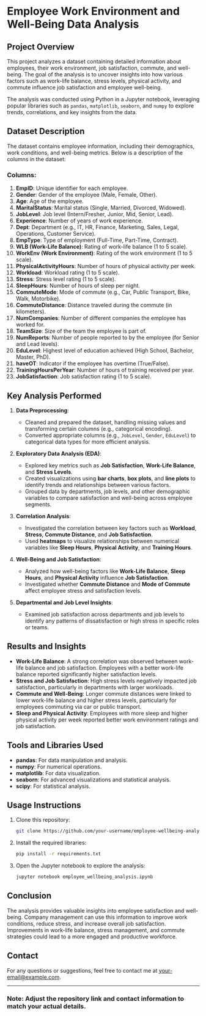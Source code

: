 # **Employee Work Environment and Well-Being Data Analysis**

## **Project Overview**
This project analyzes a dataset containing detailed information about employees, their work environment, job satisfaction, commute, and well-being. The goal of the analysis is to uncover insights into how various factors such as work-life balance, stress levels, physical activity, and commute influence job satisfaction and employee well-being.

The analysis was conducted using Python in a Jupyter notebook, leveraging popular libraries such as `pandas`, `matplotlib`, `seaborn`, and `numpy` to explore trends, correlations, and key insights from the data.

## **Dataset Description**
The dataset contains employee information, including their demographics, work conditions, and well-being metrics. Below is a description of the columns in the dataset:

### **Columns:**

1. **EmpID**: Unique identifier for each employee.
2. **Gender**: Gender of the employee (Male, Female, Other).
3. **Age**: Age of the employee.
4. **MaritalStatus**: Marital status (Single, Married, Divorced, Widowed).
5. **JobLevel**: Job level (Intern/Fresher, Junior, Mid, Senior, Lead).
6. **Experience**: Number of years of work experience.
7. **Dept**: Department (e.g., IT, HR, Finance, Marketing, Sales, Legal, Operations, Customer Service).
8. **EmpType**: Type of employment (Full-Time, Part-Time, Contract).
9. **WLB (Work-Life Balance)**: Rating of work-life balance (1 to 5 scale).
10. **WorkEnv (Work Environment)**: Rating of the work environment (1 to 5 scale).
11. **PhysicalActivityHours**: Number of hours of physical activity per week.
12. **Workload**: Workload rating (1 to 5 scale).
13. **Stress**: Stress level rating (1 to 5 scale).
14. **SleepHours**: Number of hours of sleep per night.
15. **CommuteMode**: Mode of commute (e.g., Car, Public Transport, Bike, Walk, Motorbike).
16. **CommuteDistance**: Distance traveled during the commute (in kilometers).
17. **NumCompanies**: Number of different companies the employee has worked for.
18. **TeamSize**: Size of the team the employee is part of.
19. **NumReports**: Number of people reported to by the employee (for Senior and Lead levels).
20. **EduLevel**: Highest level of education achieved (High School, Bachelor, Master, PhD).
21. **haveOT**: Indicator if the employee has overtime (True/False).
22. **TrainingHoursPerYear**: Number of hours of training received per year.
23. **JobSatisfaction**: Job satisfaction rating (1 to 5 scale).

## **Key Analysis Performed**

1. **Data Preprocessing**:
   - Cleaned and prepared the dataset, handling missing values and transforming certain columns (e.g., categorical encoding).
   - Converted appropriate columns (e.g., `JobLevel`, `Gender`, `EduLevel`) to categorical data types for more efficient analysis.

2. **Exploratory Data Analysis (EDA)**:
   - Explored key metrics such as **Job Satisfaction**, **Work-Life Balance**, and **Stress Levels**.
   - Created visualizations using **bar charts**, **box plots**, and **line plots** to identify trends and relationships between various factors.
   - Grouped data by departments, job levels, and other demographic variables to compare satisfaction and well-being across employee segments.

3. **Correlation Analysis**:
   - Investigated the correlation between key factors such as **Workload**, **Stress**, **Commute Distance**, and **Job Satisfaction**.
   - Used **heatmaps** to visualize relationships between numerical variables like **Sleep Hours**, **Physical Activity**, and **Training Hours**.

4. **Well-Being and Job Satisfaction**:
   - Analyzed how well-being factors like **Work-Life Balance**, **Sleep Hours**, and **Physical Activity** influence **Job Satisfaction**.
   - Investigated whether **Commute Distance** and **Mode of Commute** affect employee stress and satisfaction levels.

5. **Departmental and Job Level Insights**:
   - Examined job satisfaction across departments and job levels to identify any patterns of dissatisfaction or high stress in specific roles or teams.

## **Results and Insights**

- **Work-Life Balance**: A strong correlation was observed between work-life balance and job satisfaction. Employees with a better work-life balance reported significantly higher satisfaction levels.
- **Stress and Job Satisfaction**: High stress levels negatively impacted job satisfaction, particularly in departments with larger workloads.
- **Commute and Well-Being**: Longer commute distances were linked to lower work-life balance and higher stress levels, particularly for employees commuting via car or public transport.
- **Sleep and Physical Activity**: Employees with more sleep and higher physical activity per week reported better work environment ratings and job satisfaction.

## **Tools and Libraries Used**

- **pandas**: For data manipulation and analysis.
- **numpy**: For numerical operations.
- **matplotlib**: For data visualization.
- **seaborn**: For advanced visualizations and statistical analysis.
- **scipy**: For statistical analysis.

## **Usage Instructions**

1. Clone this repository:
   ```bash
   git clone https://github.com/your-username/employee-wellbeing-analysis.git
   ```

2. Install the required libraries:
   ```bash
   pip install -r requirements.txt
   ```

3. Open the Jupyter notebook to explore the analysis:
   ```bash
   jupyter notebook employee_wellbeing_analysis.ipynb
   ```

## **Conclusion**
The analysis provides valuable insights into employee satisfaction and well-being. Company management can use this information to improve work conditions, reduce stress, and increase overall job satisfaction. Improvements in work-life balance, stress management, and commute strategies could lead to a more engaged and productive workforce.

## **Contact**
For any questions or suggestions, feel free to contact me at [your-email@example.com](mailto:your-email@example.com).

---

### **Note**: Adjust the repository link and contact information to match your actual details.

